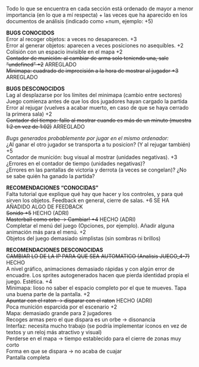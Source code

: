 Todo lo que se encuentra en cada sección está ordenado de mayor a menor importancia (en lo que a mí respecta) + las veces que ha aparecido en los documentos de análisis (indicado como +num, ejemplo: +5)  

**BUGS CONOCIDOS**  
Error al recoger objetos: a veces no desaparecen. +3  
Error al generar objetos: aparecen a veces posiciones no asequibles. +2  
Colisión con un espacio invisible en el mapa +2  
~~Contador de munición: al cambiar de arma solo teniendo una, sale “undefined” +2~~ ARREGLADO  
~~Minimapa: cuadrado de imprecisión a la hora de mostrar al jugador +3~~ ARREGLADO  

**BUGS DESCONOCIDOS**  
Lag al desplazarse por los límites del minimapa (cambio entre sectores)  
Juego comienza antes de que los dos jugadores hayan cargado la partida  
Error al rejugar (vuelves a acabar muerto, en caso de que se haya cerrado la primera sala) +2  
~~Contador del tiempo: fallo al mostrar cuando es más de un minuto (muestra 1:2 en vez de 1:02)~~ ARREGLADO  

_Bugs generados probablemente por jugar en el mismo ordenador:_  
¿Al ganar el otro jugador se transporta a tu posicion? (Y al rejugar también) +5  
Contador de munición: bug visual al mostrar (unidades negativas). +3  
¿Errores en el contador de tiempo (unidades negativas)?  
¿Errores en las pantallas de victoria y derrota (a veces se congelan)? ¿No se sabe quién ha ganado la partida?  

**RECOMENDACIONES “CONOCIDAS”**  
Falta tutorial que explique qué hay que hacer y los controles, y para qué sirven los objetos. Feedback en general, cierre de salas. +6  SE HA AÑADIDO ALGO DE FEEDBACK  
~~Sonido +5~~ HECHO (ADRI)  
~~Masterball como orbe -> Cambiar! +4~~ HECHO (ADRI)  
Completar el menú del juego (Opciones, por ejemplo). Añadir alguna animación más para el menú. +2  
Objetos del juego demasiado simplistas (sin sombras ni brillos)  


**RECOMENDACIONES DESCONOCIDAS**  
~~CAMBIAR LO DE LA IP PARA QUE SEA AUTOMATICO (Analisis JUEGO_4-7)~~  HECHO  
A nivel gráfico, animaciones demasiado rápidas y con algún error de encuadre. Los sprites autogenerados hacen que pierda identidad propia el juego. Estética. +4  
Minimapa: lioso no saber el espacio completo por el que te mueves. Tapa una buena parte de la pantalla. +2  
~~Apuntar con el raton -> disparar con el raton~~ HECHO (ADRI)  
Poca munición esparcida por el escenario +2  
Mapa: demasiado grande para 2 jugadores  
Recoges armas pero el que dispara es un orbe -> disonancia  
Interfaz: necesita mucho trabajo (se podría implementar iconos en vez de textos y un reloj más atractivo y visual)  
Perderse en el mapa -> tiempo establecido para el cierre de zonas muy corto  
Forma en que se dispara -> no acaba de cuajar  
Pantalla completa  
